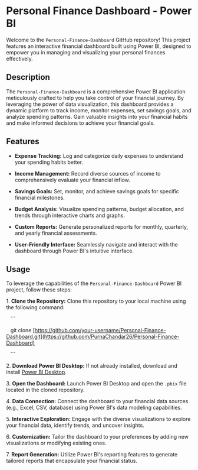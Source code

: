 # Personal Finance Dashboard - Power BI

Welcome to the `Personal-Finance-Dashboard` GitHub repository! This project features an interactive financial dashboard built using Power BI, designed to empower you in managing and visualizing your personal finances effectively.

## Description

The `Personal-Finance-Dashboard` is a comprehensive Power BI application meticulously crafted to help you take control of your financial journey. By leveraging the power of data visualization, this dashboard provides a dynamic platform to track income, monitor expenses, set savings goals, and analyze spending patterns. Gain valuable insights into your financial habits and make informed decisions to achieve your financial goals.

## Features

- **Expense Tracking:** Log and categorize daily expenses to understand your spending habits better.

- **Income Management:** Record diverse sources of income to comprehensively evaluate your financial inflow.

- **Savings Goals:** Set, monitor, and achieve savings goals for specific financial milestones.

- **Budget Analysis:** Visualize spending patterns, budget allocation, and trends through interactive charts and graphs.

- **Custom Reports:** Generate personalized reports for monthly, quarterly, and yearly financial assessments.

- **User-Friendly Interface:** Seamlessly navigate and interact with the dashboard through Power BI's intuitive interface.

## Usage

To leverage the capabilities of the `Personal-Finance-Dashboard` Power BI project, follow these steps:

1\. **Clone the Repository:** Clone this repository to your local machine using the following command:

   ```

   git clone [https://github.com/your-username/Personal-Finance-Dashboard.git](https://github.com/PurnaChandar26/Personal-Finance-Dashboard)

   ```

2\. **Download Power BI Desktop:** If not already installed, download and install [Power BI Desktop](https://powerbi.microsoft.com/desktop/).

3\. **Open the Dashboard:** Launch Power BI Desktop and open the `.pbix` file located in the cloned repository.

4\. **Data Connection:** Connect the dashboard to your financial data sources (e.g., Excel, CSV, database) using Power BI's data modeling capabilities.

5\. **Interactive Exploration:** Engage with the diverse visualizations to explore your financial data, identify trends, and uncover insights.

6\. **Customization:** Tailor the dashboard to your preferences by adding new visualizations or modifying existing ones.

7\. **Report Generation:** Utilize Power BI's reporting features to generate tailored reports that encapsulate your financial status.

